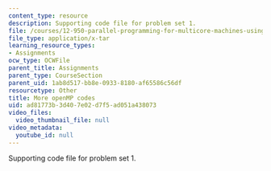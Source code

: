 ```yaml
---
content_type: resource
description: Supporting code file for problem set 1.
file: /courses/12-950-parallel-programming-for-multicore-machines-using-openmp-and-mpi-january-iap-2010/ad81773b3d407e02d7f5ad051a438073_OmpSCR_v20.tar
file_type: application/x-tar
learning_resource_types:
- Assignments
ocw_type: OCWFile
parent_title: Assignments
parent_type: CourseSection
parent_uid: 1ab8d517-bb8e-0933-8180-af65586c56df
resourcetype: Other
title: More openMP codes
uid: ad81773b-3d40-7e02-d7f5-ad051a438073
video_files:
  video_thumbnail_file: null
video_metadata:
  youtube_id: null
---
```

Supporting code file for problem set 1.